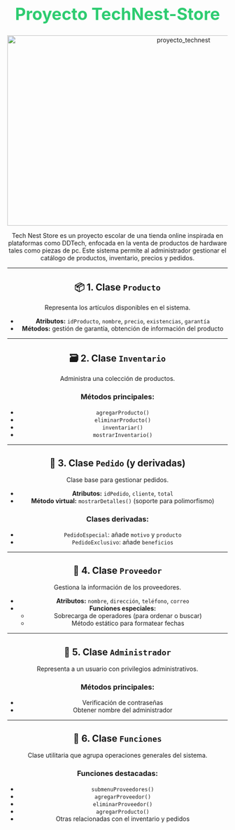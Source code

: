 
<center>

<h1 style="color: #2ecc71; font-size: 38px;"> Proyecto TechNest-Store </h1>

<img width="790" height="434" alt="proyecto_technest" src="https://github.com/user-attachments/assets/d9f307a7-5f58-4054-a328-a211e69b8e90" /> 
<p>Tech Nest Store  es un proyecto escolar de una tienda online inspirada en plataformas como DDTech, enfocada en la venta de productos de hardware tales como piezas de pc. 
Este sistema permite al administrador gestionar el catálogo de productos, inventario, precios y pedidos.</p>

---

## 📦 1. Clase `Producto`

Representa los artículos disponibles en el sistema.

- **Atributos:** `idProducto`, `nombre`, `precio`, `existencias`, `garantía`
- **Métodos:** gestión de garantía, obtención de información del producto

---

## 🗃️ 2. Clase `Inventario`

Administra una colección de productos.

### Métodos principales:
- `agregarProducto()`
- `eliminarProducto()`
- `inventariar()`
- `mostrarInventario()`

---

## 📄 3. Clase `Pedido` (y derivadas)

Clase base para gestionar pedidos.

- **Atributos:** `idPedido`, `cliente`, `total`
- **Método virtual:** `mostrarDetalles()` (soporte para polimorfismo)

### Clases derivadas:
- `PedidoEspecial`: añade `motivo` y `producto`
- `PedidoExclusivo`: añade `beneficios`

---

## 🚚 4. Clase `Proveedor`

Gestiona la información de los proveedores.

- **Atributos:** `nombre`, `dirección`, `teléfono`, `correo`
- **Funciones especiales:**
  - Sobrecarga de operadores (para ordenar o buscar)
  - Método estático para formatear fechas

---

## 🔐 5. Clase `Administrador`

Representa a un usuario con privilegios administrativos.

### Métodos principales:
- Verificación de contraseñas
- Obtener nombre del administrador

---

## 🧮 6. Clase `Funciones`

Clase utilitaria que agrupa operaciones generales del sistema.

### Funciones destacadas:
- `submenuProveedores()`
- `agregarProveedor()`
- `eliminarProveedor()`
- `agregarProducto()`
- Otras relacionadas con el inventario y pedidos


